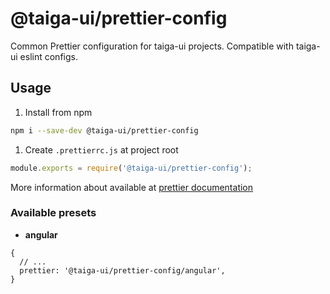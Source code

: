 # @taiga-ui/prettier-config

Common Prettier configuration for taiga-ui projects. Compatible with taiga-ui eslint configs.

## Usage

1. Install from npm

```bash
npm i --save-dev @taiga-ui/prettier-config
```

1. Create `.prettierrc.js` at project root

```js
module.exports = require('@taiga-ui/prettier-config');
```

More information about available at
[prettier documentation](https://prettier.io/docs/en/configuration.html#sharing-configurations)

### Available presets

- **angular**

```json5
{
  // ...
  prettier: '@taiga-ui/prettier-config/angular',
}
```


